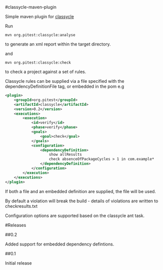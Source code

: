 #classycle-maven-plugin

Simple maven plugin for [classycle](http://classycle.sourceforge.net/)

Run

```
mvn org.pitest:classycle:analyse
```

to generate an xml report within the target directory.

and

```
mvn org.pitest:classycle:check
```

to check a project against a set of rules. 

Classycle rules can be supplied via a file specified with the dependencyDefinitionFile tag, or embedded in the pom e.g

```xml
<plugin>
	<groupId>org.pitest</groupId>
	<artifactId>classycle</artifactId>
	<version>0.2</version>
	<executions>
		<execution>
			<id>verify</id>
			<phase>verify</phase>
			<goals>
				<goal>check</goal>
			</goals>
			<configuration>
				<dependencyDefinition>
					show allResults
					check absenceOfPackageCycles > 1 in com.example*
				</dependencyDefinition>
			</configuration>
		</execution>
	</executions>
</plugin>

```

If both a file and an embedded definition are supplied, the file will be used.

By default a violation will break the build - details of violations are written to checkresults.txt

Configuration options are supported based on the classycle ant task.

#Releases

##0.2

Added support for embedded dependency defintions.

##0.1

Initial release

		
